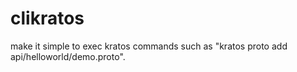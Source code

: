 # clikratos
make it simple to exec kratos commands such as "kratos proto add api/helloworld/demo.proto".

